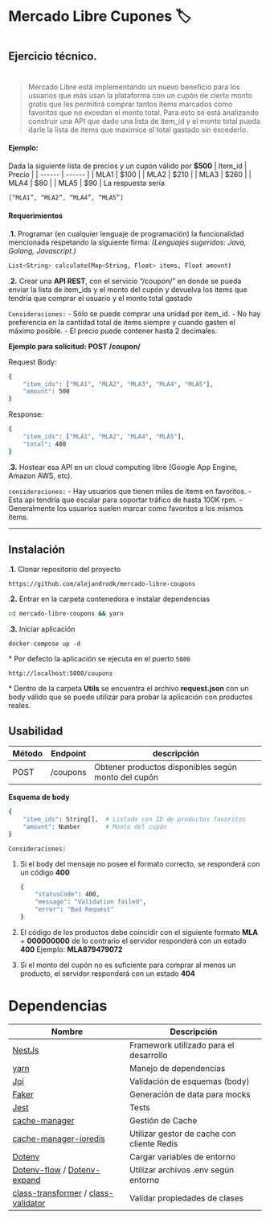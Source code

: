 # Mercado Libre Cupones 🏷
#
## Ejercicio técnico.
#
#
>Mercado Libre está implementando un nuevo beneficio para los usuarios que más usan la
plataforma con un cupón de cierto monto gratis que les permitirá comprar tantos items
marcados como favoritos que no excedan el monto total. Para esto se está analizando
construir una API que dado una lista de item_id y el monto total pueda darle la lista de items
que maximice el total gastado sin excederlo.

#### Ejemplo:
Dada la siguiente lista de precios y un cupón válido por **$500**
| Item_id | Precio |
| ------ | ------ |
| MLA1 | $100 |
| MLA2 | $210 |
| MLA3 | $260 |
| MLA4 | $80 |
| MLA5 | $90 |
La respuesta sería
```sh
[“MLA1”, “MLA2”, “MLA4”, “MLA5”]
```

#### Requerimientos
\.**1.**  Programar (en cualquier lenguaje de programación) la funcionalidad mencionada
respetando la siguiente firma: _(Lenguajes sugeridos: Java, Golang, Javascript.)_
```sh
List<String> calculate(Map<String, Float> items, Float amount)
```
\.**2.** Crear una **API REST**, con el servicio “/coupon/” en donde se pueda enviar la lista de
item_ids y el monto del cupón y devuelva los items que tendría que comprar el usuario y
el monto total gastado

`Consideraciones:`
\- Sólo se puede comprar una unidad por item_id.
\- No hay preferencia en la cantidad total de items siempre y cuando gasten el máximo posible.
\- El precio puede contener hasta 2 decimales.

**Ejemplo para solicitud: POST /coupon/**

Request Body:
```sh
{
    "item_ids": ["MLA1", "MLA2", "MLA3", "MLA4", "MLA5"],
    "amount": 500
}
```
Response:
```sh
{
    "item_ids": ["MLA1", "MLA2", "MLA4", "MLA5"],
    "total": 480
}
```
\.**3.** Hostear esa API en un cloud computing libre (Google App Engine, Amazon AWS, etc).

`consideraciones:`
\- Hay usuarios que tienen miles de items en favoritos.
\- Esta api tendría que escalar para soportar tráfico de hasta 100K rpm.
\- Generalmente los usuarios suelen marcar como favoritos a los mismos items.
___

## Instalación

\.**1.** Clonar repositorio del proyecto
```sh
https://github.com/alejandrodk/mercado-libre-coupons
```
\.**2.** Entrar en la carpeta contenedora e instalar dependencias
```sh
cd mercado-libre-coupons && yarn
```
\.**3.** Iniciar aplicación
```
docker-compose up -d
```

\* Por defecto la aplicación se ejecuta en el puerto `5000`
```
http://localhost:5000/coupons
```
\* Dentro de la carpeta **Utils** se encuentra el archivo **request.json** con un body válido que se puede utilizar para probar la aplicación con productos reales.

## Usabilidad

| Método | Endpoint | descripción |
|--|--|--|
|POST|/coupons| Obtener productos disponibles según monto del cupón

**Esquema de body**
```sh
{
    "item_ids": String[],  # Listado con ID de productos favoritos
    "amount": Number       # Monto del cupón
}
```
`Consideraciones:`
1. Si el body del mensaje no posee el formato correcto, se responderá con un código **400**
    ```sh
    {
        "statusCode": 400,
        "message": "Validation failed",
        "error": "Bad Request"
    }
    ```
2. El código de los productos debe coincidir con el siguiente formato **MLA** + **000000000**
    de lo contrario el servidor responderá con un estado **400**
    Ejemplo:  **MLA879479072**

3. Si el monto del cupón no es suficiente para comprar al menos un producto, el servidor responderá con un estado **404**


# Dependencias

| Nombre | Descripción |
|--|--|
|[NestJs](https://nestjs.com/)| Framework utilizado para el desarrollo
|[yarn](https://yarnpkg.com/)| Manejo de dependencias
|[Joi](https://www.npmjs.com/package/@hapi/joi)| Validación de esquemas (body)
|[Faker](https://www.npmjs.com/package/faker)| Generación de data para mocks
|[Jest](https://www.npmjs.com/package/jest)| Tests
|[cache-manager]()| Gestión de Cache
|[cache-manager-ioredis](https://www.npmjs.com/package/cache-manager-ioredis)| Utilizar gestor de cache con cliente Redis
|[Dotenv]()|Cargar variables de entorno
|[Dotenv-flow](https://www.npmjs.com/package/dotenv-flow) / [Dotenv-expand](https://www.npmjs.com/package/dotenv-expand)| Utilizar archivos .env según entorno
|[class-transformer]() / [class-validator]()| Validar propiedades de clases
